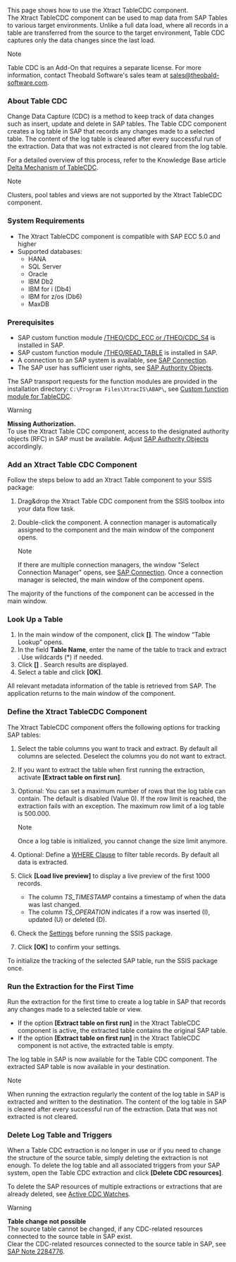 This page shows how to use the Xtract TableCDC component.\
The Xtract TableCDC component can be used to map data from SAP Tables to various target environments. Unlike a full data load, where all records in a table are transferred from the source to the target environment, Table CDC captures only the data changes since the last load.

Note

Table CDC is an Add-On that requires a separate license. For more information, contact Theobald Software's sales team at [sales@theobald-software.com](mailto:sales@theobald-software.com).

### About Table CDC

Change Data Capture (CDC) is a method to keep track of data changes such as insert, update and delete in SAP tables. The Table CDC component creates a log table in SAP that records any changes made to a selected table. The content of the log table is cleared after every successful run of the extraction. Data that was not extracted is not cleared from the log table.

For a detailed overview of this process, refer to the Knowledge Base article [Delta Mechanism of TableCDC](../../knowledge-base/table-cdc-mechanism/).

Note

Clusters, pool tables and views are not supported by the Xtract TableCDC component.

### System Requirements

- The Xtract TableCDC component is compatible with SAP ECC 5.0 and higher
- Supported databases:
  - HANA
  - SQL Server
  - Oracle
  - IBM Db2
  - IBM for i (Db4)
  - IBM for z/os (Db6)
  - MaxDB

### Prerequisites

- SAP custom function module [/THEO/CDC_ECC or /THEO/CDC_S4](../setup-in-sap/custom-function-module-for-tablecdc/) is installed in SAP.
- SAP custom function module [/THEO/READ_TABLE](../setup-in-sap/custom-function-module-for-table-extraction/) is installed in SAP.
- A connection to an SAP system is available, see [SAP Connection](../sap-connection/).
- The SAP user has sufficient user rights, see [SAP Authority Objects](../setup-in-sap/sap-authority-objects/#table-cdc).

The SAP transport requests for the function modules are provided in the installation directory: `C:\Program Files\XtracIS\ABAP\`, see [Custom function module for TableCDC](../setup-in-sap/custom-function-module-for-tablecdc/).

Warning

**Missing Authorization.**\
To use the Xtract Table CDC component, access to the designated authority objects (RFC) in SAP must be available. Adjust [SAP Authority Objects](../setup-in-sap/sap-authority-objects/#table) accordingly.

### Add an Xtract Table CDC Component

Follow the steps below to add an Xtract Table component to your SSIS package:

1. Drag&drop the Xtract Table CDC component from the SSIS toolbox into your data flow task.

1. Double-click the component. A connection manager is automatically assigned to the component and the main window of the component opens.

   Note

   If there are multiple connection managers, the window "Select Connection Manager" opens, see [SAP Connection](../sap-connection/#assign-connection-managers-to-xtract-components). Once a connection manager is selected, the main window of the component opens.

The majority of the functions of the component can be accessed in the main window.

### Look Up a Table

1. In the main window of the component, click **[]**. The window “Table Lookup” opens.
1. In the field **Table Name**, enter the name of the table to track and extract . Use wildcards (\*) if needed.
1. Click **[]** . Search results are displayed.
1. Select a table and click **[OK]**.

All relevant metadata information of the table is retrieved from SAP. The application returns to the main window of the component.

### Define the Xtract TableCDC Component

The Xtract TableCDC component offers the following options for tracking SAP tables:

1. Select the table columns you want to track and extract. By default all columns are selected. Deselect the columns you do not want to extract.

1. If you want to extract the table when first running the extraction, activate **[Extract table on first run]**.

1. Optional: You can set a maximum number of rows that the log table can contain. The default is disabled (Value 0). If the row limit is reached, the extraction fails with an exception. The maximum row limit of a log table is 500.000.

   Note

   Once a log table is initialized, you cannot change the size limit anymore.

1. Optional: Define a [WHERE Clause](where-clause/) to filter table records. By default all data is extracted.

1. Click **[Load live preview]** to display a live preview of the first 1000 records.

   - The column *TS_TIMESTAMP* contains a timestamp of when the data was last changed.
   - The column *TS_OPERATION* indicates if a row was inserted (I), updated (U) or deleted (D).

1. Check the [Settings](settings/) before running the SSIS package.

1. Click **[OK]** to confirm your settings.

To initialize the tracking of the selected SAP table, run the SSIS package once.

### Run the Extraction for the First Time

Run the extraction for the first time to create a log table in SAP that records any changes made to a selected table or view.

- If the option **[Extract table on first run]** in the Xtract TableCDC component is active, the extracted table contains the original SAP table.
- If the option **[Extract table on first run]** in the Xtract TableCDC component is not active, the extracted table is empty.

The log table in SAP is now available for the Table CDC component. The extracted SAP table is now available in your destination.

Note

When running the extraction regularly the content of the log table in SAP is extracted and written to the destination. The content of the log table in SAP is cleared after every successful run of the extraction. Data that was not extracted is not cleared.

### Delete Log Table and Triggers

When a Table CDC extraction is no longer in use or if you need to change the structure of the source table, simply deleting the extraction is not enough. To delete the log table and all associated triggers from your SAP system, open the Table CDC extraction and click **[Delete CDC resources]**.

To delete the SAP resources of multiple extractions or extractions that are already deleted, see [Active CDC Watches](active-cdc-watches/).

Warning

**Table change not possible**\
The source table cannot be changed, if any CDC-related resources connected to the source table in SAP exist.\
Clear the CDC-related resources connected to the source table in SAP, see [SAP Note 2284776](https://launchpad.support.sap.com/#/notes/2284776).
